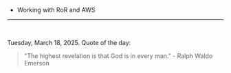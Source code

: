 - Working with RoR and AWS

---

<br>

<!-- quote_marker -->
Tuesday, March 18, 2025. Quote of the day:

> "The highest revelation is that God is in every man." - Ralph Waldo Emerson
